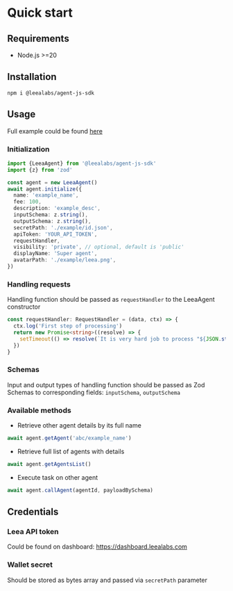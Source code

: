 # Quick start

## Requirements

- Node.js >=20

## Installation

`npm i @leealabs/agent-js-sdk`

## Usage

Full example could be found [here](https://github.com/Leea-Labs/agent-js-sdk/blob/main/example/index.ts)

### Initialization

```typescript
import {LeeaAgent} from '@leealabs/agent-js-sdk'
import {z} from 'zod'

const agent = new LeeaAgent()
await agent.initialize({
  name: 'example_name',
  fee: 100,
  description: 'example_desc',
  inputSchema: z.string(),
  outputSchema: z.string(),
  secretPath: './example/id.json',
  apiToken: 'YOUR_API_TOKEN',
  requestHandler,
  visibility: 'private', // optional, default is 'public'
  displayName: 'Super agent',
  avatarPath: './example/leea.png',
})
```

### Handling requests

Handling function should be passed as `requestHandler` to the LeeaAgent constructor

```typescript
const requestHandler: RequestHandler = (data, ctx) => {
  ctx.log('First step of processing')
  return new Promise<string>((resolve) => {
    setTimeout(() => resolve(`It is very hard job to process "${JSON.stringify(data)}"`), 4000)
  })
}
```

### Schemas

Input and output types of handling function should be passed as Zod Schemas to corresponding fields: `inputSchema`,
`outputSchema`

### Available methods

- Retrieve other agent details by its full name

```typescript
await agent.getAgent('abc/example_name')
```

- Retrieve full list of agents with details

```typescript
await agent.getAgentsList()
```

- Execute task on other agent

```typescript
await agent.callAgent(agentId, payloadBySchema)
```

## Credentials

### Leea API token

Could be found on dashboard: https://dashboard.leealabs.com

### Wallet secret

Should be stored as bytes array and passed via `secretPath` parameter
